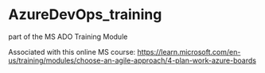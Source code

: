 # AzureDevOps_training
part of the MS ADO Training Module

Associated with this online MS course: https://learn.microsoft.com/en-us/training/modules/choose-an-agile-approach/4-plan-work-azure-boards
